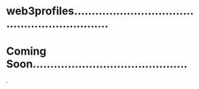 # web3profiles...............................................................
# Coming Soon............................................
.
